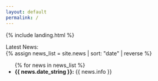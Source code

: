 ```yaml
---
layout: default
permalink: /
---
```


{% include landing.html %}

<div class="newstitle"> Latest News:</div>
{% assign news_list = site.news | sort: "date" | reverse %}

<ul>
  {% for news in news_list %}
  <li><b>{{ news.date_string }}:</b> {{ news.info }}</li>
</ul>